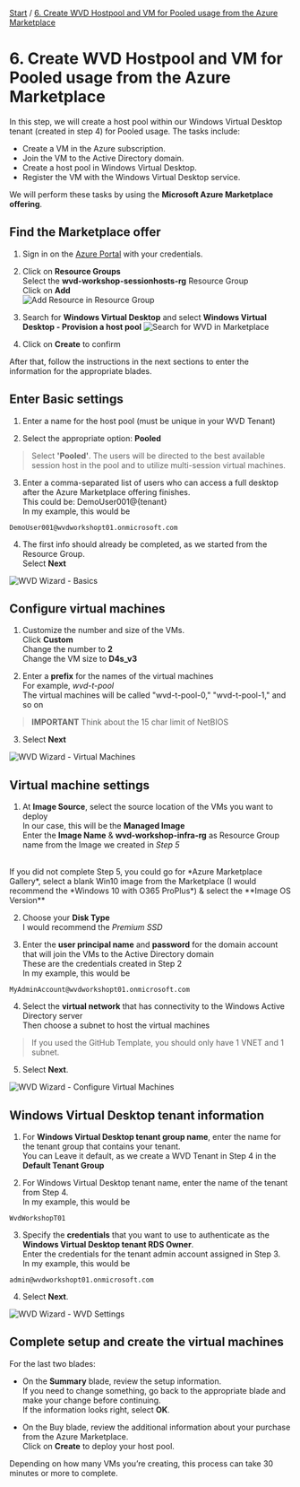 [Start](/CA-Microsoft-WVD_ARM-Workshop/) / [6. Create WVD Hostpool and VM for Pooled usage from the Azure Marketplace](/CA-Microsoft-WVD_ARM-Workshop/6.%20Create%20WVD%20Hostpool%20and%20VM%20for%20Pooled%20usage/)
# 6. Create WVD Hostpool and VM for Pooled usage from the Azure Marketplace

In this step, we will create a host pool within our Windows Virtual Desktop tenant (created in step 4) for Pooled usage. The tasks include:

* Create a VM in the Azure subscription.
* Join the VM to the Active Directory domain.
* Create a host pool in Windows Virtual Desktop.
* Register the VM with the Windows Virtual Desktop service.

We will perform these tasks by using the **Microsoft Azure Marketplace offering**. 

## Find the Marketplace offer

1. Sign in on the [Azure Portal](https://portal.azure.com) with your credentials.

2. Click on **Resource Groups**<br/>
Select the **wvd-workshop-sessionhosts-rg** Resource Group<br/>
Click on **Add**<br/>
![Add Resource in Resource Group](https://michawets.github.io/CA-Microsoft-WVD_ARM-Workshop/images/AzurePortal-WVDResourceGroup-Add.png)

3. Search for **Windows Virtual Desktop** and select **Windows Virtual Desktop - Provision a host pool**
![Search for WVD in Marketplace](https://michawets.github.io/CA-Microsoft-WVD_ARM-Workshop/images/AzurePortal-Marketplace-SearchForWVD.png)

4. Click on **Create** to confirm

After that, follow the instructions in the next sections to enter the information for the appropriate blades.

## Enter Basic settings

1. Enter a name for the host pool (must be unique in your WVD Tenant)

2. Select the appropriate option: **Pooled**<br/>
> Select **'Pooled'**. The users will be directed to the best available session host in the pool and to utilize multi-session virtual machines.

3. Enter a comma-separated list of users who can access a full desktop after the Azure Marketplace offering finishes.<br/>
This could be: DemoUser001@{tenant}<br/>
In my example, this would be 
```
DemoUser001@wvdworkshopt01.onmicrosoft.com
```

4. The first info should already be completed, as we started from the Resource Group.<br/>
Select **Next**

![WVD Wizard - Basics](https://michawets.github.io/CA-Microsoft-WVD_ARM-Workshop/images/AzurePortal-WVDWizard-Basics.png)

## Configure virtual machines

1. Customize the number and size of the VMs.<br/>
Click **Custom**<br/>
Change the number to **2**<br/>
Change the VM size to **D4s_v3**

2. Enter a **prefix** for the names of the virtual machines<br/>
For example, *wvd-t-pool*<br/>
The virtual machines will be called "wvd-t-pool-0," "wvd-t-pool-1," and so on
 > **IMPORTANT**
 > Think about the 15 char limit of NetBIOS

3. Select **Next**

![WVD Wizard - Virtual Machines](https://michawets.github.io/CA-Microsoft-WVD_ARM-Workshop/images/AzurePortal-WVDWizard-VMs.png)

## Virtual machine settings

1. At **Image Source**, select the source location of the VMs you want to deploy<br/>
In our case, this will be the **Managed Image**<br/>
Enter the **Image Name** & **wvd-workshop-infra-rg** as Resource Group name from the Image we created in *Step 5*<br/>
<br/>
If you did not complete Step 5, you could go for *Azure Marketplace Gallery*, select a blank Win10 image from the Marketplace (I would recommend the *Windows 10 with O365 ProPlus*) & select the **Image OS Version**<br/>

2. Choose your **Disk Type**<br/>
I would recommend the *Premium SSD*

3. Enter the **user principal name** and **password** for the domain account that will join the VMs to the Active Directory domain<br/>
These are the credentials created in Step 2<br/>
In my example, this would be 
```
MyAdminAccount@wvdworkshopt01.onmicrosoft.com
```

4. Select the **virtual network** that has connectivity to the Windows Active Directory server<br/>
Then choose a subnet to host the virtual machines<br/>
> If you used the GitHub Template, you should only have 1 VNET and 1 subnet.

5. Select **Next**.

![WVD Wizard - Configure Virtual Machines](https://michawets.github.io/CA-Microsoft-WVD_ARM-Workshop/images/AzurePortal-WVDWizard-ConfigVMs.png)

## Windows Virtual Desktop tenant information

1. For **Windows Virtual Desktop tenant group name**, enter the name for the tenant group that contains your tenant.<br/>
You can Leave it default, as we create a WVD Tenant in Step 4 in the **Default Tenant Group**

2. For Windows Virtual Desktop tenant name, enter the name of the tenant from Step 4.<br/>
In my example, this would be 
```
WvdWorkshopT01
```

3. Specify the **credentials** that you want to use to authenticate as the **Windows Virtual Desktop tenant RDS Owner**.<br/>
Enter the credentials for the tenant admin account assigned in Step 3.<br/>
In my example, this would be 
```
admin@wvdworkshopt01.onmicrosoft.com
```

4. Select **Next**.

![WVD Wizard - WVD Settings](https://michawets.github.io/CA-Microsoft-WVD_ARM-Workshop/images/AzurePortal-WVDWizard-WVDSettings.png)

## Complete setup and create the virtual machines

For the last two blades:

* On the **Summary** blade, review the setup information.<br/>
If you need to change something, go back to the appropriate blade and make your change before continuing.<br/>
If the information looks right, select **OK**.

* On the Buy blade, review the additional information about your purchase from the Azure Marketplace.<br/>
Click on **Create** to deploy your host pool.

Depending on how many VMs you’re creating, this process can take 30 minutes or more to complete.



<script type="text/javascript">
    setTimeout(function() { 
            document.getElementById("sidebar").style.display = "none";
            document.getElementById("main-content").style.width = "90%"
            var x = document.getElementsByClassName('inner clearfix'); 
            x[0].style.width = "75%";
            var x = document.getElementsByClassName('inner'); 
            x[0].style.width = "90%";
            var x = document.getElementsByTagName('h1'); 
            x[0].style.width = "90%";
            x[0].style.textAlign = "center"
            x[0].innerHTML = "Microsoft & Cloud-Architect WVD Workshop"
        }, 250);
</script>